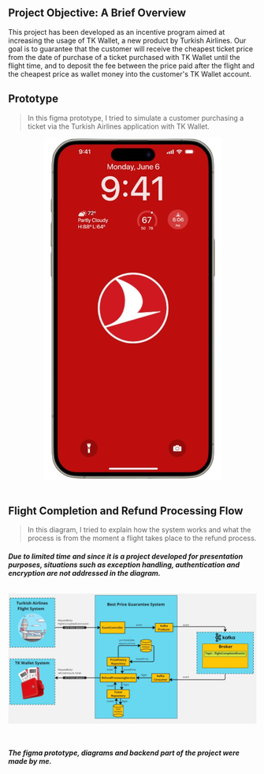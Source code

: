 ## Project Objective: A Brief Overview
This project has been developed as an incentive program aimed at increasing the usage of TK Wallet, a new product by Turkish Airlines. 
Our goal is to guarantee that the customer will receive the cheapest ticket price from the date of purchase of a ticket purchased with TK Wallet until the flight time,
and to deposit the fee between the price paid after the flight and the cheapest price as wallet money into the customer's TK Wallet account.

## Prototype
> In this figma prototype, I tried to simulate a customer purchasing a ticket via the Turkish Airlines application with TK Wallet.

<p align="center"> 
  <a href="https://www.figma.com/proto/sWuOdSS4qRofgO48OSaBCp/Untitled?node-id=1-3&t=1gpQ3xo7qSoovc8y-1&scaling=scale-down&page-id=0%3A1&starting-point-node-id=1%3A3">
    <img src="https://github.com/meteahmetyakar/FintechHackathon-Best-Price-Guarantee/blob/main/images/prototype.png" alt="Figma Prototype"/>
    <br></br>
  </a>
</p> 


## Flight Completion and Refund Processing Flow
> In this diagram, I tried to explain how the system works and what the process is from the moment a flight takes place to the refund process.

###### ***Due to limited time and since it is a project developed for presentation purposes, situations such as exception handling, authentication and encryption are not addressed in the diagram.***

<p align="center"> 
  <a href="#">
    <img src="https://github.com/meteahmetyakar/FintechHackathon-Best-Price-Guarantee/blob/main/images/flowdiagram.jpg"/>
    <br></br>
  </a>
</p>  

##

###### ***The figma prototype, diagrams and backend part of the project were made by me.***
